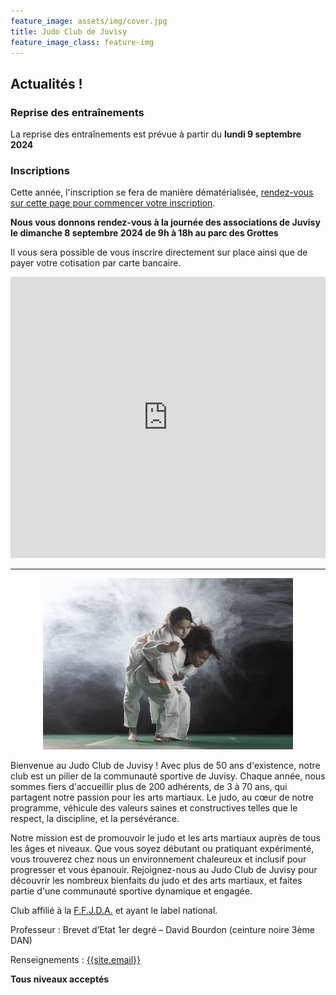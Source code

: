 ```yaml
---
feature_image: assets/img/cover.jpg
title: Judo Club de Juvisy
feature_image_class: feature-img
---
```


## Actualités !

### Reprise des entraînements

La reprise des entraînements est prévue à partir du **lundi 9 septembre 2024**

### Inscriptions

Cette année, l'inscription se fera de manière dématérialisée, [rendez-vous sur cette page pour commencer votre inscription](inscription.html).

**Nous vous donnons rendez-vous à la journée des associations de Juvisy le dimanche 8 septembre 2024 de 9h à 18h au parc des Grottes**

Il vous sera possible de vous inscrire directement sur place ainsi que de payer votre cotisation par carte bancaire.

<div style="text-align:center">
<iframe src="https://www.google.com/maps/embed?pb=!1m18!1m12!1m3!1d5248.870679813506!2d2.3723121042405397!3d48.69503056203868!2m3!1f0!2f0!3f0!3m2!1i1024!2i768!4f13.1!3m3!1m2!1s0x47e675f55eee3aed%3A0x9eedd56b7f1fd49d!2sParc%20des%20Grottes!5e0!3m2!1sen!2sfr!4v1720262833390!5m2!1sen!2sfr" style="width:100%; height:450px; border:0;" allowfullscreen="" loading="lazy" referrerpolicy="no-referrer-when-downgrade"></iframe>
</div>

---

<div style="text-align:center">
    <img src="assets/img/main.jpg" />
</div>

Bienvenue au Judo Club de Juvisy ! Avec plus de 50 ans d'existence, notre club est un pilier de la communauté sportive de Juvisy. Chaque année, nous sommes fiers d'accueillir plus de 200 adhérents, de 3 à 70 ans, qui partagent notre passion pour les arts martiaux. Le judo, au cœur de notre programme, véhicule des valeurs saines et constructives telles que le respect, la discipline, et la persévérance.

Notre mission est de promouvoir le judo et les arts martiaux auprès de tous les âges et niveaux. Que vous soyez débutant ou pratiquant expérimenté, vous trouverez chez nous un environnement chaleureux et inclusif pour progresser et vous épanouir. Rejoignez-nous au Judo Club de Juvisy pour découvrir les nombreux bienfaits du judo et des arts martiaux, et faites partie d'une communauté sportive dynamique et engagée.

Club affilié à la [F.F.J.D.A.](https://www.ffjudo.com/) et ayant le label national.

Professeur : Brevet d’Etat 1er degré – David Bourdon (ceinture noire 3ème DAN)

Renseignements : [{{site.email}}](mailto:{{site.email}})

**Tous niveaux acceptés**
